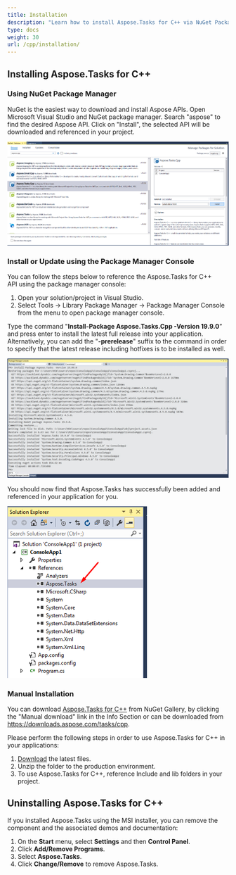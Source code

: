 ```yaml
---
title: Installation
description: "Learn how to install Aspose.Tasks for C++ via NuGet Package Manager."
type: docs
weight: 30
url: /cpp/installation/
---
```


## **Installing Aspose.Tasks for C++**
### **Using NuGet Package Manager**
NuGet is the easiest way to download and install Aspose APIs. Open Microsoft Visual Studio and NuGet package manager. Search "aspose" to find the desired Aspose API. Click on "Install", the selected API will be downloaded and referenced in your project.

![installing Aspose.Tasks for C++ through NuGet step one](installation_1.png)
### **Install or Update using the Package Manager Console**
You can follow the steps below to reference the Aspose.Tasks for C++ API using the package manager console:

1. Open your solution/project in Visual Studio.
2. Select Tools -> Library Package Manager -> Package Manager Console from the menu to open package manager console.

Type the command "**Install-Package Aspose.Tasks.Cpp -Version 19.9.0**” and press enter to install the latest full release into your application. Alternatively, you can add the "**-prerelease**" suffix to the command in order to specify that the latest release including hotfixes is to be installed as well.

![installing Aspose.Tasks for C++ through NuGet step two](installation_2.png)

You should now find that Aspose.Tasks has successfully been added and referenced in your application for you.

![installing Aspose.Tasks for C++ through NuGet step three](installation_3.png)


### **Manual Installation**
You can download [Aspose.Tasks for C++](https://www.nuget.org/packages/Aspose.Tasks.Cpp/) from NuGet Gallery, by clicking the "Manual download" link in the Info Section or can be downloaded from <https://downloads.aspose.com/tasks/cpp>.

Please perform the following steps in order to use Aspose.Tasks for C++ in your applications:

1. [Download](https://www.nuget.org/packages/Aspose.Tasks.Cpp/) the latest files.
2. Unzip the folder to the production environment.
3. To use Aspose.Tasks for C++, reference Include and lib folders in your project.
## **Uninstalling Aspose.Tasks for C++**
If you installed Aspose.Tasks using the MSI installer, you can remove the component and the associated demos and documentation:

1. On the **Start** menu, select **Settings** and then **Control Panel**.
2. Click **Add/Remove Programs**.
3. Select **Aspose.Tasks**.
4. Click **Change/Remove** to remove Aspose.Tasks.
